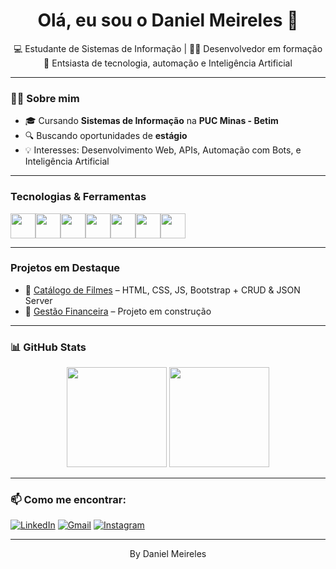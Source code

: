 <h1 align="center">Olá, eu sou o Daniel Meireles 👋</h1>

<p align="center">
💻 Estudante de Sistemas de Informação | 👨‍💻 Desenvolvedor em formação <br>
🚀 Entsiasta de tecnologia, automação e Inteligência Artificial
</p>

---

### 👨‍🎓 Sobre mim

- 🎓 Cursando **Sistemas de Informação** na **PUC Minas - Betim**
- 🔍 Buscando oportunidades de **estágio**
- 💡 Interesses: Desenvolvimento Web, APIs, Automação com Bots, e Inteligência Artificial

---

### Tecnologias & Ferramentas

<div style="display: flex; flex-wrap: wrap;">
  <img src="https://cdn.jsdelivr.net/gh/devicons/devicon/icons/html5/html5-original.svg" width="40px"/>
  <img src="https://cdn.jsdelivr.net/gh/devicons/devicon/icons/css3/css3-original.svg" width="40px"/>
  <img src="https://cdn.jsdelivr.net/gh/devicons/devicon/icons/javascript/javascript-original.svg" width="40px"/>
  <img src="https://cdn.jsdelivr.net/gh/devicons/devicon/icons/bootstrap/bootstrap-original.svg" width="40px"/>
  <img src="https://cdn.jsdelivr.net/gh/devicons/devicon/icons/git/git-original.svg" width="40px"/>
  <img src="https://cdn.jsdelivr.net/gh/devicons/devicon/icons/nodejs/nodejs-original.svg" width="40px"/>
  <img src="https://cdn.jsdelivr.net/gh/devicons/devicon/icons/csharp/csharp-original.svg" width="40px"/>
</div>

---

### Projetos em Destaque

- 🔹 [Catálogo de Filmes](https://github.com/seuusuario/catalogo-filmes) – HTML, CSS, JS, Bootstrap + CRUD & JSON Server
- 🔹 [Gestão Financeira](https://github.com/seuusuario/gestao-financeira) – Projeto em construção

---

### 📊 GitHub Stats

<div align="center">
  <img height="160em" src="https://github-readme-stats.vercel.app/api?username=seuusuario&show_icons=true&theme=github_dark&count_private=true"/>
  <img height="160em" src="https://github-readme-stats.vercel.app/api/top-langs/?username=seuusuario&layout=compact&langs_count=7&theme=github_dark"/>
</div>

---

### 📫 Como me encontrar:

[![LinkedIn](https://img.shields.io/badge/LinkedIn-0077B5?style=flat-square&logo=linkedin&logoColor=white)](https://www.linkedin.com/in/seunome/)
[![Gmail](https://img.shields.io/badge/Email-D14836?style=flat-square&logo=gmail&logoColor=white)](mailto:seuemail@gmail.com)
[![Instagram](https://img.shields.io/badge/Instagram-E4405F?style=flat-square&logo=instagram&logoColor=white)](https://instagram.com/seuuser)

---

<p align="center">By Daniel Meireles</p>

